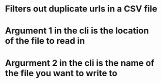 # Filters out duplicate urls in a CSV file
# Argument 1 in the cli is the location of the file to read in
# Argurment 2 in the cli is the name of the file you want to write to
